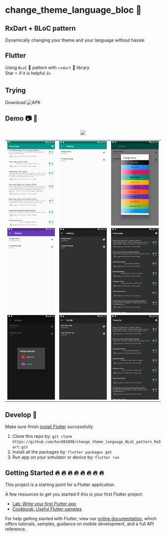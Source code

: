 # change_theme_language_bloc :iphone:

## RxDart + BLoC pattern
Dynamically changing your theme and your language without hassle 

## Flutter

Using `BLoC` :clap: pattern with `rxdart` :muscle: library <br/>
Star :star: if it is helpful :thumbsup:

## Trying

Download ![APK](build/app/outputs/apk/release)

## Demo :camera: :art:

<p align="center"> 
<img src="screenshots/demo.gif" width="240px">
</p>

|  |  |   |
| :---:                              | :---:                             | :---:                              |
| ![](screenshots/Screenshot_(1).png)  | ![](screenshots/Screenshot_(2).png) | ![](screenshots/Screenshot_(3).png)  |
| ![](screenshots/Screenshot_(4).png)  | ![](screenshots/Screenshot_(5).png) | ![](screenshots/Screenshot_(6).png)  |
| ![](screenshots/Screenshot_(7).png)  | ![](screenshots/Screenshot_(8).png) | ![](screenshots/Screenshot_(9).png)  |

## Develop 👏

Make sure finish [install Flutter](https://flutter.io/get-started/install/) successfully

1. Clone this repo by: `git clone https://github.com/hoc081098/change_theme_language_BLoC_pattern_RxDart.git`
2. Install all the packages by: `flutter packages get`
3. Run app on your simulator or device by: `flutter run`

## Getting Started :fire: :fire: :fire: :fire: :fire: :fire: :fire: :fire: 

This project is a starting point for a Flutter application.

A few resources to get you started if this is your first Flutter project:

- [Lab: Write your first Flutter app](https://flutter.io/docs/get-started/codelab)
- [Cookbook: Useful Flutter samples](https://flutter.io/docs/cookbook)

For help getting started with Flutter, view our 
[online documentation](https://flutter.io/docs), which offers tutorials, 
samples, guidance on mobile development, and a full API reference.

